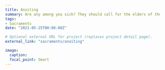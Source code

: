 ```yaml
---
title: Anoiting
summary: Are any among you sick? They should call for the elders of the church and have them pray over them, anointing them with oil in the name of the Lord. - James 5:14
tags:
- Sacraments
date: "2021-05-25T00:00:00Z"

# Optional external URL for project (replaces project detail page).
external_link: "sacraments/anoiting"

image:
  caption:
  focal_point: Smart
---
```

